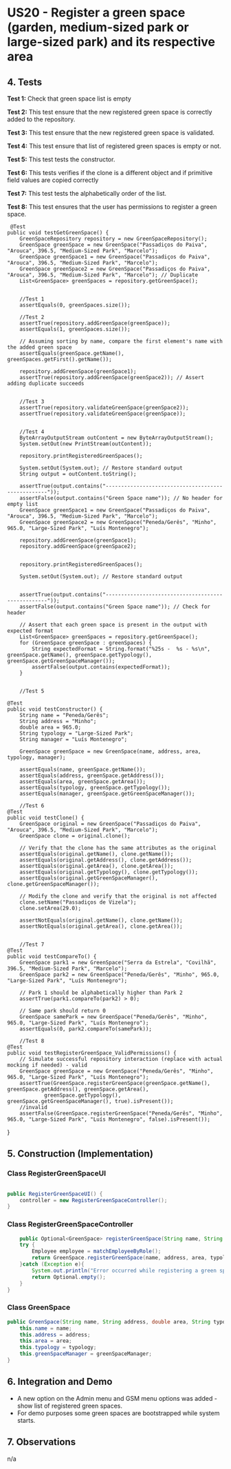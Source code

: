 # US20 - Register a green space (garden, medium-sized park or large-sized park) and its respective area

## 4. Tests 

**Test 1:** Check that green space list is empty

**Test 2:** This test ensure that the new registered green space is correctly added to the repository.

**Test 3:** This test ensure that the new registered green space is validated.

**Test 4:** This test ensure that list of registered green spaces is empty or not.

**Test 5:** This test tests the constructor.

**Test 6:** This tests verifies if the clone is a different object and if primitive field values are copied correctly

**Test 7:** This test tests the alphabetically order of the list.

**Test 8:** This test ensures that the user has permissions to register a green space.


	 @Test
    public void testGetGreenSpace() {
        GreenSpaceRepository repository = new GreenSpaceRepository();
        GreenSpace greenSpace = new GreenSpace("Passadiços do Paiva", "Arouca", 396.5, "Medium-Sized Park", "Marcelo");
        GreenSpace greenSpace1 = new GreenSpace("Passadiços do Paiva", "Arouca", 396.5, "Medium-Sized Park", "Marcelo");
        GreenSpace greenSpace2 = new GreenSpace("Passadiços do Paiva", "Arouca", 396.5, "Medium-Sized Park", "Marcelo"); // Duplicate
        List<GreenSpace> greenSpaces = repository.getGreenSpace();


        //Test 1
        assertEquals(0, greenSpaces.size());

        //Test 2
        assertTrue(repository.addGreenSpace(greenSpace));
        assertEquals(1, greenSpaces.size());

        // Assuming sorting by name, compare the first element's name with the added green space
        assertEquals(greenSpace.getName(), greenSpaces.getFirst().getName());

        repository.addGreenSpace(greenSpace1);
        assertTrue(repository.addGreenSpace(greenSpace2)); // Assert adding duplicate succeeds
    

        //Test 3
        assertTrue(repository.validateGreenSpace(greenSpace2));
        assertTrue(repository.validateGreenSpace(greenSpace));


        //Test 4
        ByteArrayOutputStream outContent = new ByteArrayOutputStream();
        System.setOut(new PrintStream(outContent));

        repository.printRegisteredGreenSpaces();

        System.setOut(System.out); // Restore standard output
        String output = outContent.toString();

        assertTrue(output.contains("---------------------------------------------------"));
        assertFalse(output.contains("Green Space name")); // No header for empty list
        GreenSpace greenSpace1 = new GreenSpace("Passadiços do Paiva", "Arouca", 396.5, "Medium-Sized Park", "Marcelo");
        GreenSpace greenSpace2 = new GreenSpace("Peneda/Gerês", "Minho", 965.0, "Large-Sized Park", "Luís Montenegro");

        repository.addGreenSpace(greenSpace1);
        repository.addGreenSpace(greenSpace2);


        repository.printRegisteredGreenSpaces();

        System.setOut(System.out); // Restore standard output


        assertTrue(output.contains("---------------------------------------------------"));
        assertFalse(output.contains("Green Space name")); // Check for header

        // Assert that each green space is present in the output with expected format
        List<GreenSpace> greenSpaces = repository.getGreenSpace();
        for (GreenSpace greenSpace : greenSpaces) {
            String expectedFormat = String.format("%25s -  %s - %s\n", greenSpace.getName(), greenSpace.getTypology(), greenSpace.getGreenSpaceManager());
            assertFalse(output.contains(expectedFormat));
        }


        //Test 5

    @Test
    public void testConstructor() {
        String name = "Peneda/Gerês";
        String address = "Minho";
        double area = 965.0;
        String typology = "Large-Sized Park";
        String manager = "Luís Montenegro";

        GreenSpace greenSpace = new GreenSpace(name, address, area, typology, manager);

        assertEquals(name, greenSpace.getName());
        assertEquals(address, greenSpace.getAddress());
        assertEquals(area, greenSpace.getArea());
        assertEquals(typology, greenSpace.getTypology());
        assertEquals(manager, greenSpace.getGreenSpaceManager());

        //Test 6
    @Test
    public void testClone() {
        GreenSpace original = new GreenSpace("Passadiços do Paiva", "Arouca", 396.5, "Medium-Sized Park", "Marcelo");
        GreenSpace clone = original.clone();

        // Verify that the clone has the same attributes as the original
        assertEquals(original.getName(), clone.getName());
        assertEquals(original.getAddress(), clone.getAddress());
        assertEquals(original.getArea(), clone.getArea());
        assertEquals(original.getTypology(), clone.getTypology());
        assertEquals(original.getGreenSpaceManager(), clone.getGreenSpaceManager());

        // Modify the clone and verify that the original is not affected
        clone.setName("Passadiços de Vizela");
        clone.setArea(29.0);

        assertNotEquals(original.getName(), clone.getName());
        assertNotEquals(original.getArea(), clone.getArea());
    

        //Test 7 
    @Test
    public void testCompareTo() {
        GreenSpace park1 = new GreenSpace("Serra da Estrela", "Covilhã", 396.5, "Medium-Sized Park", "Marcelo");
        GreenSpace park2 = new GreenSpace("Peneda/Gerês", "Minho", 965.0, "Large-Sized Park", "Luís Montenegro");

        // Park 1 should be alphabetically higher than Park 2
        assertTrue(park1.compareTo(park2) > 0);

        // Same park should return 0
        GreenSpace samePark = new GreenSpace("Peneda/Gerês", "Minho", 965.0, "Large-Sized Park", "Luís Montenegro");
        assertEquals(0, park2.compareTo(samePark));
    
        //Test 8
    @Test
    public void testRegisterGreenSpace_ValidPermissions() {
        // Simulate successful repository interaction (replace with actual mocking if needed) - valid
        GreenSpace greenSpace = new GreenSpace("Peneda/Gerês", "Minho", 965.0, "Large-Sized Park", "Luís Montenegro");
        assertTrue(GreenSpace.registerGreenSpace(greenSpace.getName(), greenSpace.getAddress(), greenSpace.getArea(),
                greenSpace.getTypology(), greenSpace.getGreenSpaceManager(), true).isPresent());
        //invalid
        assertFalse(GreenSpace.registerGreenSpace("Peneda/Gerês", "Minho", 965.0, "Large-Sized Park", "Luís Montenegro", false).isPresent());
 }



        
        

    




## 5. Construction (Implementation)

### Class RegisterGreenSpaceUI

```java

public RegisterGreenSpaceUI() {
    controller = new RegisterGreenSpaceController();
}

```

### Class RegisterGreenSpaceController 

```java
    public Optional<GreenSpace> registerGreenSpace(String name, String address, double area, String typology, String greenSpaceManager) {
    try {
        Employee employee = matchEmployeeByRole();
        return GreenSpace.registerGreenSpace(name, address, area, typology, greenSpaceManager, currentUserLogInValidation());
    }catch (Exception e){
        System.out.println("Error occurred while registering a green space");
        return Optional.empty();
    }
}
```

### Class GreenSpace

```java
public GreenSpace(String name, String address, double area, String typology, String greenSpaceManager){
    this.name = name;
    this.address = address;
    this.area = area;
    this.typology = typology;
    this.greenSpaceManager = greenSpaceManager;
}
```


## 6. Integration and Demo 

* A new option on the Admin menu and GSM menu options was added - show list of registered green spaces.
* For demo purposes some green spaces are bootstrapped while system starts.


## 7. Observations

n/a